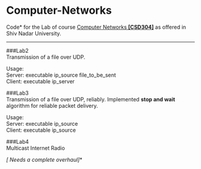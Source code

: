 # Computer-Networks
Code* for the Lab of course [Computer Networks **[CSD304]**](https://sites.google.com/a/snu.edu.in/shashi-prabh/teaching/computer-networks-2016) as offered in Shiv Nadar University.

---

###Lab2                                                                                                              
Transmission of a file over UDP.

Usage:  
Server: executable ip_source file_to_be_sent  
Client: executable ip_server  

###Lab3  
Transmission of a file over UDP, reliably. Implemented **stop and wait** algorithm for reliable packet delivery.

Usage:  
Server: executable ip_source  
Client: executable ip_source  

###Lab4  
Multicast Internet Radio


**[* Needs a complete overhaul]**
